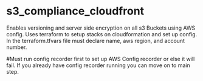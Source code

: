 # s3_compliance_cloudfront
Enables versioning and server side encryption on all s3 Buckets using AWS config.
Uses terraform to setup stacks on cloudformation and set up config.
In the terraform.tfvars file must declare name, aws region, and account number.


#Must run config recorder first to set up AWS Config recorder or else it will fail. If you already have config recorder running you can move on to main step. 
